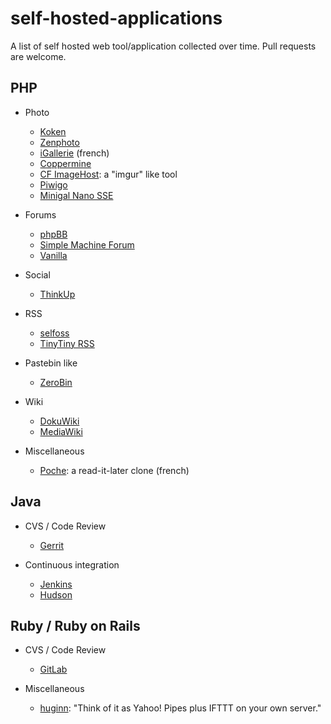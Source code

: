 self-hosted-applications
========================

A list of self hosted web tool/application collected over time. Pull requests are welcome.

PHP
---

+ Photo 
  + [Koken](http://koken.me)
  + [Zenphoto](http://www.zenphoto.org)
  + [iGallerie](http://www.igalerie.org) (french)
  + [Coppermine](http://coppermine-gallery.net/)
  + [CF ImageHost](http://www.codefuture.co.uk/projects/imagehost/): a "imgur" like tool
  + [Piwigo](http://piwigo.org/)
  + [Minigal Nano SSE](https://github.com/sebsauvage/MinigalNano)
  
+ Forums
  + [phpBB](https://www.phpbb.com/)
  + [Simple Machine Forum](http://simplemachines.org/)
  + [Vanilla](http://vanillaforums.org/)

+ Social 
  + [ThinkUp](https://www.thinkup.com/) 

+ RSS
  + [selfoss](http://selfoss.aditu.de/)
  + [TinyTiny RSS](http://tt-rss.org/redmine/projects/tt-rss/wiki)

+ Pastebin like
  + [ZeroBin](http://sebsauvage.net/wiki/doku.php?id=php:zerobin)

+ Wiki
  + [DokuWiki](https://www.dokuwiki.org/dokuwiki)
  + [MediaWiki](http://www.mediawiki.org/)

+ Miscellaneous
  + [Poche](http://inthepoche.com/): a read-it-later clone (french)

Java
----
+ CVS / Code Review
  + [Gerrit](https://code.google.com/p/gerrit/)

+ Continuous integration
  + [Jenkins](http://jenkins-ci.org/)
  + [Hudson](http://hudson-ci.org/)
  
Ruby / Ruby on Rails
----
+ CVS / Code Review
  +   [GitLab](http://gitlab.org/)
  
+ Miscellaneous
  + [huginn](https://github.com/cantino/huginn): "Think of it as Yahoo! Pipes plus IFTTT on your own server."
  

  

